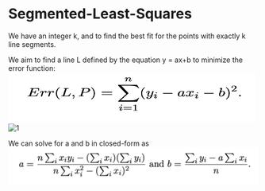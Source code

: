 # Segmented-Least-Squares

We have an integer k, and to find the best fit for the points with exactly k line segments.

We aim to find a line L defined by the equation y = ax+b to minimize the error function:
<img src="https://github.com/ChingSsuyuan/Segmented-Least-Squares/blob/61890db5f015f014bfef2b78469d9710cdc5042b/Photos/P2.png" width="500" height="100">
![1]()

We can solve for a and b in closed-form as
![2](https://github.com/ChingSsuyuan/Segmented-Least-Squares/blob/61890db5f015f014bfef2b78469d9710cdc5042b/Photos/P3.png)
